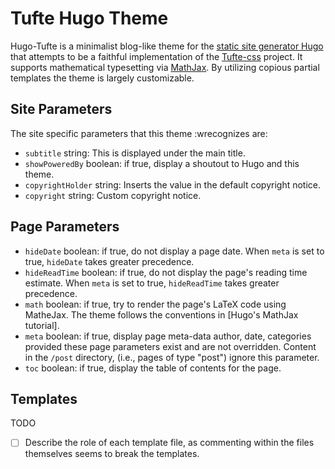 # Tufte Hugo Theme

Hugo-Tufte is a minimalist blog-like theme for the
[static site generator Hugo](https://gohugo.io) that
attempts to be a faithful implementation of the
[Tufte-css](https://githubcom/edwardtufte/tufte-css) project.
It supports mathematical typesetting via [MathJax](https://www.mathjax.org).
By utilizing copious partial templates the theme is largely customizable.

## Site Parameters

The site specific parameters that this theme :wrecognizes are:

- `subtitle` string: This is displayed under the main title.
- `showPoweredBy` boolean: if true, display a shoutout to Hugo and this theme.
- `copyrightHolder` string: Inserts the value in the default copyright notice.
- `copyright` string: Custom copyright notice.

## Page Parameters

- `hideDate` boolean: if true, do not display a page date.  When `meta` is set to
  true, `hideDate` takes greater precedence.
- `hideReadTime` boolean: if true, do not display the page's reading time
  estimate.  When `meta` is set to true, `hideReadTime` takes greater precedence.
- `math` boolean: if true, try to render the page's LaTeX code using MatheJax. The
  theme follows the conventions in [Hugo's MathJax tutorial].
- `meta` boolean: if true, display page meta-data author, date, categories provided
  these page parameters exist and are not overridden.  Content in the `/post` directory,
  (i.e., pages of type "post") ignore this parameter.
- `toc` boolean: if true, display the table of contents for the page.

## Templates
TODO
- [ ] Describe the role of each template file, as commenting within the files
      themselves seems to break the templates.
